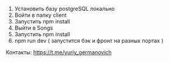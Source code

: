1. Установить базу postgreSQL локально
2. Войти в папку client
3. Запустить npm install
4. Выйти в Songs
5. Запустить npm install
6. npm run dev ( запустится бэк и фронт на разных портах )

Контакты: https://t.me/yuriy_germanovich
